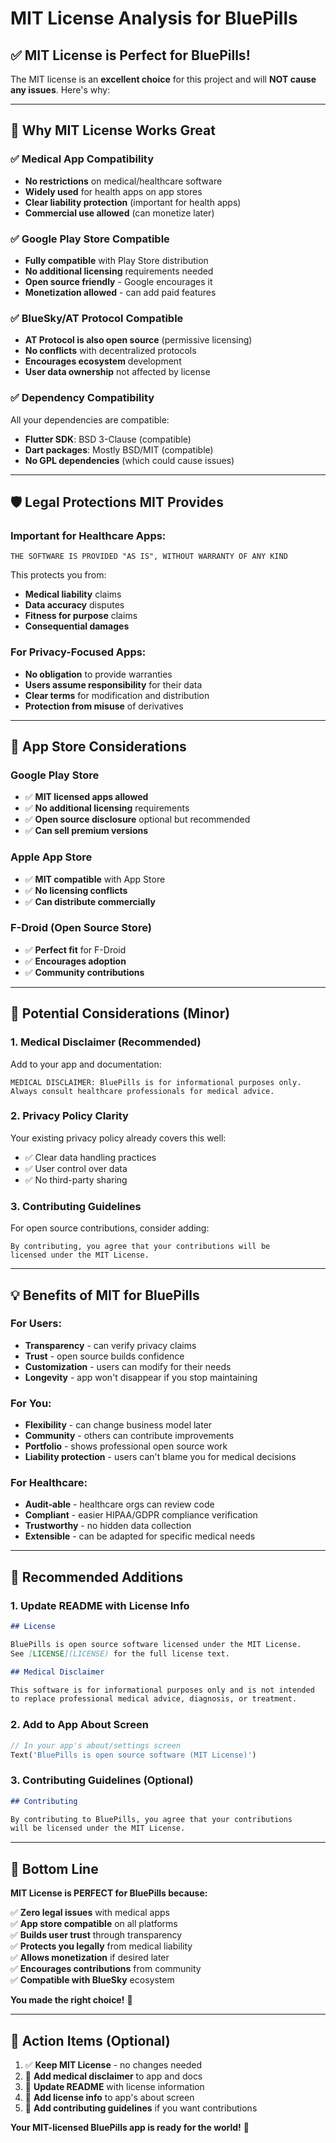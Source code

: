 # MIT License Analysis for BluePills

## ✅ **MIT License is Perfect for BluePills!**

The MIT license is an **excellent choice** for this project and will **NOT cause any issues**. Here's why:

---

## 🎯 **Why MIT License Works Great**

### **✅ Medical App Compatibility**
- **No restrictions** on medical/healthcare software
- **Widely used** for health apps on app stores
- **Clear liability protection** (important for health apps)
- **Commercial use allowed** (can monetize later)

### **✅ Google Play Store Compatible**
- **Fully compatible** with Play Store distribution
- **No additional licensing** requirements needed
- **Open source friendly** - Google encourages it
- **Monetization allowed** - can add paid features

### **✅ BlueSky/AT Protocol Compatible**
- **AT Protocol is also open source** (permissive licensing)
- **No conflicts** with decentralized protocols
- **Encourages ecosystem** development
- **User data ownership** not affected by license

### **✅ Dependency Compatibility**
All your dependencies are compatible:
- **Flutter SDK**: BSD 3-Clause (compatible)
- **Dart packages**: Mostly BSD/MIT (compatible)
- **No GPL dependencies** (which could cause issues)

---

## 🛡️ **Legal Protections MIT Provides**

### **Important for Healthcare Apps:**
```
THE SOFTWARE IS PROVIDED "AS IS", WITHOUT WARRANTY OF ANY KIND
```
This protects you from:
- **Medical liability** claims
- **Data accuracy** disputes  
- **Fitness for purpose** claims
- **Consequential damages**

### **For Privacy-Focused Apps:**
- **No obligation** to provide warranties
- **Users assume responsibility** for their data
- **Clear terms** for modification and distribution
- **Protection from misuse** of derivatives

---

## 📱 **App Store Considerations**

### **Google Play Store**
- ✅ **MIT licensed apps allowed**
- ✅ **No additional licensing** requirements
- ✅ **Open source disclosure** optional but recommended
- ✅ **Can sell premium versions**

### **Apple App Store**
- ✅ **MIT compatible** with App Store
- ✅ **No licensing conflicts**
- ✅ **Can distribute commercially**

### **F-Droid (Open Source Store)**
- ✅ **Perfect fit** for F-Droid
- ✅ **Encourages adoption**
- ✅ **Community contributions**

---

## 🚨 **Potential Considerations (Minor)**

### **1. Medical Disclaimer (Recommended)**
Add to your app and documentation:
```
MEDICAL DISCLAIMER: BluePills is for informational purposes only. 
Always consult healthcare professionals for medical advice.
```

### **2. Privacy Policy Clarity**
Your existing privacy policy already covers this well:
- ✅ Clear data handling practices
- ✅ User control over data
- ✅ No third-party sharing

### **3. Contributing Guidelines**
For open source contributions, consider adding:
```
By contributing, you agree that your contributions will be 
licensed under the MIT License.
```

---

## 💡 **Benefits of MIT for BluePills**

### **For Users:**
- **Transparency** - can verify privacy claims
- **Trust** - open source builds confidence
- **Customization** - users can modify for their needs
- **Longevity** - app won't disappear if you stop maintaining

### **For You:**
- **Flexibility** - can change business model later
- **Community** - others can contribute improvements
- **Portfolio** - shows professional open source work
- **Liability protection** - users can't blame you for medical decisions

### **For Healthcare:**
- **Audit-able** - healthcare orgs can review code
- **Compliant** - easier HIPAA/GDPR compliance verification
- **Trustworthy** - no hidden data collection
- **Extensible** - can be adapted for specific medical needs

---

## 🔧 **Recommended Additions**

### **1. Update README with License Info**
```markdown
## License

BluePills is open source software licensed under the MIT License. 
See [LICENSE](LICENSE) for the full license text.

## Medical Disclaimer

This software is for informational purposes only and is not intended 
to replace professional medical advice, diagnosis, or treatment.
```

### **2. Add to App About Screen**
```dart
// In your app's about/settings screen
Text('BluePills is open source software (MIT License)')
```

### **3. Contributing Guidelines** (Optional)
```markdown
## Contributing

By contributing to BluePills, you agree that your contributions 
will be licensed under the MIT License.
```

---

## 🎯 **Bottom Line**

**MIT License is PERFECT for BluePills because:**

✅ **Zero legal issues** with medical apps  
✅ **App store compatible** on all platforms  
✅ **Builds user trust** through transparency  
✅ **Protects you legally** from medical liability  
✅ **Allows monetization** if desired later  
✅ **Encourages contributions** from community  
✅ **Compatible with BlueSky** ecosystem  

**You made the right choice!** 🎉

---

## 🚀 **Action Items (Optional)**

1. ✅ **Keep MIT License** - no changes needed
2. 📝 **Add medical disclaimer** to app and docs
3. 🔧 **Update README** with license information
4. 📱 **Add license info** to app's about screen
5. 🤝 **Add contributing guidelines** if you want contributions

**Your MIT-licensed BluePills app is ready for the world!** 🌟